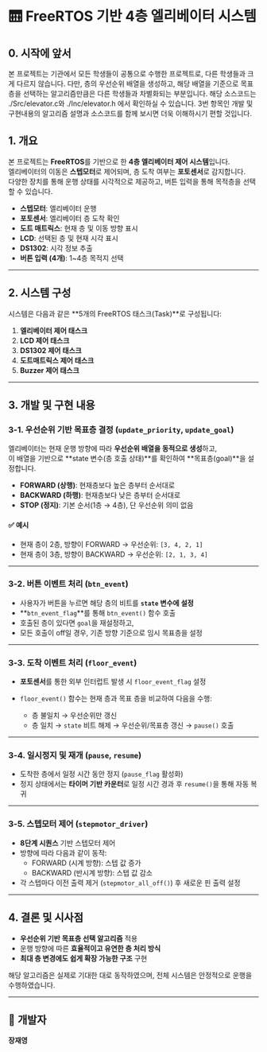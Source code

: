 # 🛗 FreeRTOS 기반 4층 엘리베이터 시스템
## 0. 시작에  앞서
본 프로젝트는 기관에서 모든 학생들이 공통으로 수행한 프로젝트로, 다른 학생들과 크게 다르지 않습니다.
다만, 층의 우선순위 배열을 생성하고, 해당 배열을 기준으로 목표 층을 선택하는 알고리즘만큼은 다른 학생들과 차별화되는 부분입니다. 
해당 소스코드는 ./Src/elevator.c와 ./Inc/elevator.h 에서 확인하실 수 있습니다. 
3번 항목인 개발 및 구현내용의 알고리즘 설명과 소스코드를 함께 보시면 더욱 이해하시기 편할 것입니다. 

## 1. 개요

본 프로젝트는 **FreeRTOS**를 기반으로 한 **4층 엘리베이터 제어 시스템**입니다.  
엘리베이터의 이동은 **스텝모터**로 제어되며, 층 도착 여부는 **포토센서**로 감지합니다.  
다양한 장치를 통해 운행 상태를 시각적으로 제공하고, 버튼 입력을 통해 목적층을 선택할 수 있습니다.

- **스텝모터**: 엘리베이터 운행  
- **포토센서**: 엘리베이터 층 도착 확인  
- **도트 매트릭스**: 현재 층 및 이동 방향 표시  
- **LCD**: 선택된 층 및 현재 시각 표시  
- **DS1302**: 시각 정보 추출 
- **버튼 입력 (4개)**: 1~4층 목적지 선택

---

## 2. 시스템 구성

시스템은 다음과 같은 **5개의 FreeRTOS 태스크(Task)**로 구성됩니다:

1. **엘리베이터 제어 태스크**
2. **LCD 제어 태스크**
3. **DS1302 제어 태스크**
4. **도트매트릭스 제어 태스크**
5. **Buzzer 제어 태스크**

---

## 3. 개발 및 구현 내용

### 3-1. 우선순위 기반 목표층 결정 (`update_priority`, `update_goal`)

엘리베이터는 현재 운행 방향에 따라 **우선순위 배열을 동적으로 생성**하고,  
이 배열을 기반으로 **state 변수(층 호출 상태)**를 확인하여 **목표층(goal)**을 설정합니다.

- **FORWARD (상행)**: 현재층보다 높은 층부터 순서대로  
- **BACKWARD (하행)**: 현재층보다 낮은 층부터 순서대로  
- **STOP (정지)**: 기본 순서(1층 → 4층), 단 우선순위 의미 없음

#### ✅ 예시
- 현재 층이 2층, 방향이 FORWARD → 우선순위: `[3, 4, 2, 1]`  
- 현재 층이 3층, 방향이 BACKWARD → 우선순위: `[2, 1, 3, 4]`

---

### 3-2. 버튼 이벤트 처리 (`btn_event`)

- 사용자가 버튼을 누르면 해당 층의 비트를 **`state` 변수에 설정**
- **`btn_event_flag`**를 통해 `btn_event()` 함수 호출
- 호출된 층이 있다면 `goal`을 재설정하고,
- 모든 호출이 off일 경우, 기존 방향 기준으로 임시 목표층을 설정

---

### 3-3. 도착 이벤트 처리 (`floor_event`)

- **포토센서**를 통한 외부 인터럽트 발생 시 `floor_event_flag` 설정
- `floor_event()` 함수는 현재 층과 목표 층을 비교하여 다음을 수행:

  - 층 불일치 → 우선순위만 갱신  
  - 층 일치 → `state` 비트 해제 → 우선순위/목표층 갱신 → `pause()` 호출

---

### 3-4. 일시정지 및 재개 (`pause`, `resume`)

- 도착한 층에서 일정 시간 동안 정지 (`pause_flag` 활성화)
- 정지 상태에서는 **타이머 기반 카운터**로 일정 시간 경과 후 `resume()`을 통해 자동 복귀

---

### 3-5. 스텝모터 제어 (`stepmotor_driver`)

- **8단계 시퀀스** 기반 스텝모터 제어
- 방향에 따라 다음과 같이 동작:
  - FORWARD (시계 방향): 스텝 값 증가
  - BACKWARD (반시계 방향): 스텝 값 감소
- 각 스텝마다 이전 출력 제거 (`stepmotor_all_off()`) 후 새로운 핀 출력 설정
---

## 4. 결론 및 시사점

- **우선순위 기반 목표층 선택 알고리즘** 적용
- 운행 방향에 따른 **효율적이고 유연한 층 처리 방식**
- **최대 층 변경에도 쉽게 확장 가능한 구조** 구현

해당 알고리즘은 실제로 기대한 대로 동작하였으며, 전체 시스템은 안정적으로 운행을 수행하였습니다.

---

## 👤 개발자

**장재영**
